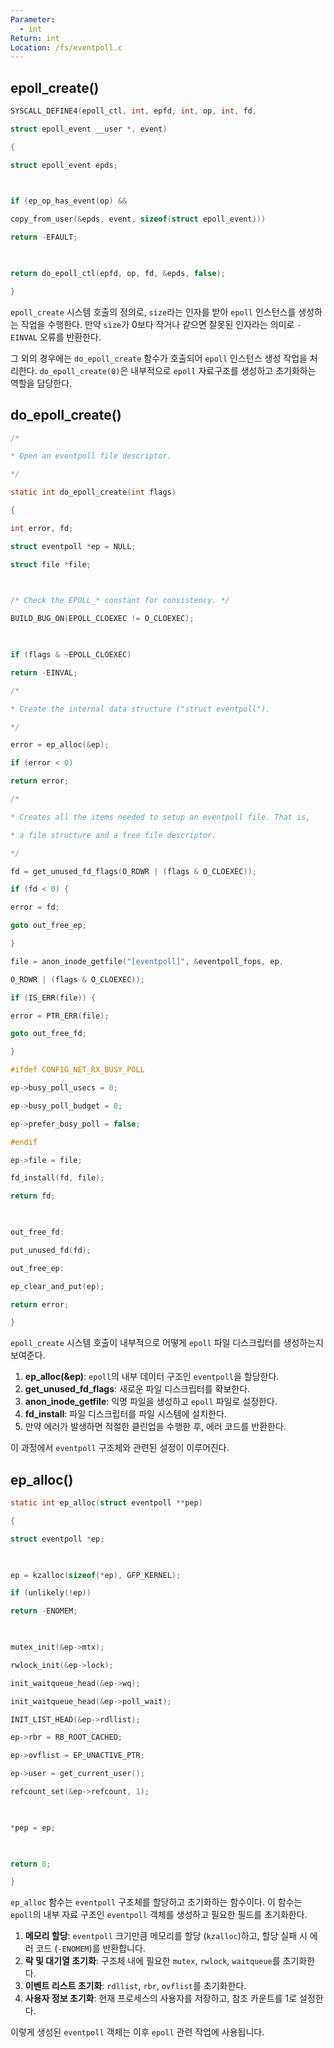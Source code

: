 ```yaml
---
Parameter:
  - int
Return: int
Location: /fs/eventpoll.c
---
```

## epoll_create()

```c
SYSCALL_DEFINE4(epoll_ctl, int, epfd, int, op, int, fd,

struct epoll_event __user *, event)

{

struct epoll_event epds;

  

if (ep_op_has_event(op) &&

copy_from_user(&epds, event, sizeof(struct epoll_event)))

return -EFAULT;

  

return do_epoll_ctl(epfd, op, fd, &epds, false);

}
```

`epoll_create` 시스템 호출의 정의로, `size`라는 인자를 받아 `epoll` 인스턴스를 생성하는 작업을 수행한다. 만약 `size`가 0보다 작거나 같으면 잘못된 인자라는 의미로 `-EINVAL` 오류를 반환한다.

그 외의 경우에는 `do_epoll_create` 함수가 호출되어 `epoll` 인스턴스 생성 작업을 처리한다. `do_epoll_create(0)`은 내부적으로 `epoll` 자료구조를 생성하고 초기화하는 역할을 담당한다.

## do_epoll_create()

```c title=do_epoll_create()
/*

* Open an eventpoll file descriptor.

*/

static int do_epoll_create(int flags)

{

int error, fd;

struct eventpoll *ep = NULL;

struct file *file;

  

/* Check the EPOLL_* constant for consistency. */

BUILD_BUG_ON(EPOLL_CLOEXEC != O_CLOEXEC);

  

if (flags & ~EPOLL_CLOEXEC)

return -EINVAL;

/*

* Create the internal data structure ("struct eventpoll").

*/

error = ep_alloc(&ep);

if (error < 0)

return error;

/*

* Creates all the items needed to setup an eventpoll file. That is,

* a file structure and a free file descriptor.

*/

fd = get_unused_fd_flags(O_RDWR | (flags & O_CLOEXEC));

if (fd < 0) {

error = fd;

goto out_free_ep;

}

file = anon_inode_getfile("[eventpoll]", &eventpoll_fops, ep,

O_RDWR | (flags & O_CLOEXEC));

if (IS_ERR(file)) {

error = PTR_ERR(file);

goto out_free_fd;

}

#ifdef CONFIG_NET_RX_BUSY_POLL

ep->busy_poll_usecs = 0;

ep->busy_poll_budget = 0;

ep->prefer_busy_poll = false;

#endif

ep->file = file;

fd_install(fd, file);

return fd;

  

out_free_fd:

put_unused_fd(fd);

out_free_ep:

ep_clear_and_put(ep);

return error;

}
```

 `epoll_create` 시스템 호출이 내부적으로 어떻게 `epoll` 파일 디스크립터를 생성하는지 보여준다.

1. **ep_alloc(&ep)**: `epoll`의 내부 데이터 구조인 `eventpoll`을 할당한다.
2. **get_unused_fd_flags**: 새로운 파일 디스크립터를 확보한다.
3. **anon_inode_getfile**: 익명 파일을 생성하고 `epoll` 파일로 설정한다.
4. **fd_install**: 파일 디스크립터를 파일 시스템에 설치한다.
5. 만약 에러가 발생하면 적절한 클린업을 수행한 후, 에러 코드를 반환한다.

이 과정에서 `eventpoll` 구조체와 관련된 설정이 이루어진다.

## ep_alloc()

```c title=ep_alloc()
static int ep_alloc(struct eventpoll **pep)

{

struct eventpoll *ep;

  

ep = kzalloc(sizeof(*ep), GFP_KERNEL);

if (unlikely(!ep))

return -ENOMEM;

  

mutex_init(&ep->mtx);

rwlock_init(&ep->lock);

init_waitqueue_head(&ep->wq);

init_waitqueue_head(&ep->poll_wait);

INIT_LIST_HEAD(&ep->rdllist);

ep->rbr = RB_ROOT_CACHED;

ep->ovflist = EP_UNACTIVE_PTR;

ep->user = get_current_user();

refcount_set(&ep->refcount, 1);

  

*pep = ep;

  

return 0;

}
```

`ep_alloc` 함수는 `eventpoll` 구조체를 할당하고 초기화하는 함수이다. 이 함수는 `epoll`의 내부 자료 구조인 `eventpoll` 객체를 생성하고 필요한 필드를 초기화한다.

1. **메모리 할당**: `eventpoll` 크기만큼 메모리를 할당 (`kzalloc`)하고, 할당 실패 시 에러 코드 (`-ENOMEM`)를 반환합니다.
2. **락 및 대기열 초기화**: 구조체 내에 필요한 `mutex`, `rwlock`, `waitqueue`를 초기화한다.
3. **이벤트 리스트 초기화**: `rdllist`, `rbr`, `ovflist`를 초기화한다.
4. **사용자 정보 초기화**: 현재 프로세스의 사용자를 저장하고, 참조 카운트를 1로 설정한다.

이렇게 생성된 `eventpoll` 객체는 이후 `epoll` 관련 작업에 사용됩니다.